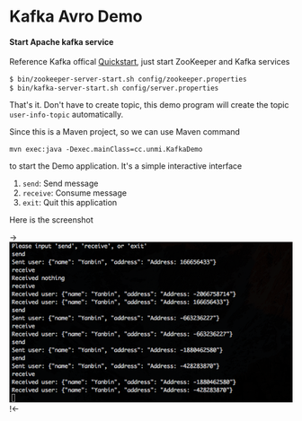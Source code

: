 # Kafka Avro Demo

#### Start Apache kafka service

Reference Kafka offical [Quickstart](http://kafka.apache.org/quickstart), just start ZooKeeper and Kafka services

```
$ bin/zookeeper-server-start.sh config/zookeeper.properties
$ bin/kafka-server-start.sh config/server.properties
```

That's it. Don't have to create topic, this demo program will create the topic `user-info-topic` automatically.

Since this is a Maven project, so we can use Maven command

```
mvn exec:java -Dexec.mainClass=cc.unmi.KafkaDemo
```

to start the Demo application. It's a simple interactive interface

1. `send`: Send message
1. `receive`: Consume message
1. `exit`: Quit this application

Here is the screenshot

->![Kafka Avro Demo](Kafka-Avro-Demo.png)!<-
